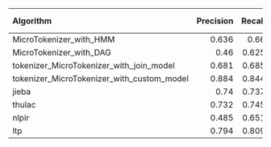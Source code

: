 | Algorithm                                  |   Precision |   Recall |   F1-measure |
|:-------------------------------------------|------------:|---------:|-------------:|
| MicroTokenizer_with_HMM                    |       0.636 |    0.66  |        0.648 |
| MicroTokenizer_with_DAG                    |       0.46  |    0.625 |        0.53  |
| tokenizer_MicroTokenizer_with_join_model   |       0.681 |    0.685 |        0.683 |
| tokenizer_MicroTokenizer_with_custom_model |       0.884 |    0.844 |        0.864 |
| jieba                                      |       0.74  |    0.737 |        0.738 |
| thulac                                     |       0.732 |    0.745 |        0.738 |
| nlpir                                      |       0.485 |    0.651 |        0.556 |
| ltp                                        |       0.794 |    0.809 |        0.801 |